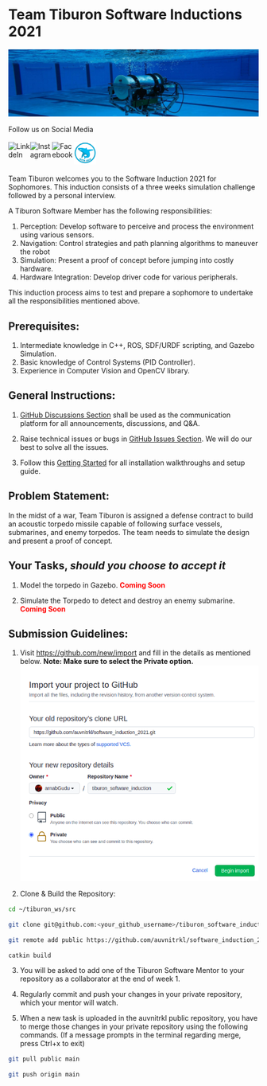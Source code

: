 # Team Tiburon Software Inductions 2021
![](images/tiburon.jpg)
<div>
Follow us on Social Media
<br/>
<br/>
<a href="https://www.linkedin.com/school/tiburonauv/">
  <img align="left" alt="LinkdeIn" width="44px" src="https://cdn.jsdelivr.net/npm/simple-icons@v3/icons/linkedin.svg" />
</a>
<a href="https://www.instagram.com/auvnitrkl/">
  <img align="left" alt="Instagram" width="44px" src="https://cdn.jsdelivr.net/npm/simple-icons@v3/icons/instagram.svg" />
</a>
<a href="https://www.facebook.com/tiburonauv">
  <img align="left" alt="Facebook" width="44px" src="https://cdn.jsdelivr.net/npm/simple-icons@v3/icons/facebook.svg" />
</a>
<a href="https://auvnitrkl.github.io/">
  <img align="left" alt="Website" width="45px" src="https://github.com/auvnitrkl/webAssets/blob/main/images/logo.png" />
</a>
</div>
<br/>
<br/>
<br/>


Team Tiburon welcomes you to the Software Induction 2021 for Sophomores. This induction consists of a three weeks simulation challenge followed by a personal interview.

A Tiburon Software Member has the following responsibilities:
1. Perception: Develop software to perceive and process the environment using various sensors.
2. Navigation: Control strategies and path planning algorithms to maneuver the robot
3. Simulation: Present a proof of concept before jumping into costly hardware.
4. Hardware Integration: Develop driver code for various peripherals.

This induction process aims to test and prepare a sophomore to undertake all the responsibilities mentioned above.

## Prerequisites:
1. Intermediate knowledge in C++, ROS, SDF/URDF scripting, and Gazebo Simulation.
3. Basic knowledge of Control Systems (PID Controller).
4. Experience in Computer Vision and OpenCV library.

## General Instructions:
1. [GitHub Discussions Section](https://github.com/auvnitrkl/software_induction_2021/discussions) shall be used as the communication platform for all announcements, discussions, and Q&A.

2. Raise technical issues or bugs in [GitHub Issues Section](https://github.com/auvnitrkl/software_induction_2021/issues). We will do our best to solve all the issues.

3. Follow this [Getting Started](GETTING_STARTED.md) for all installation walkthroughs and setup guide.

## Problem Statement:
In the midst of a war, Team Tiburon is assigned a defense contract to build an acoustic torpedo missile capable of following surface vessels, submarines, and enemy torpedos. The team needs to simulate the design and present a proof of concept.

## Your Tasks, _should you choose to accept it_
1. Model the torpedo in Gazebo. <span style="color:red;bold;font-weight:bold">Coming Soon</span>

2. Simulate the Torpedo to detect and destroy an enemy submarine. <span style="color:red;bold;font-weight:bold">Coming Soon</span>

## Submission Guidelines:

1. Visit https://github.com/new/import and fill in the details as mentioned below. **Note: Make sure to select the Private option.**
![](images/github.png)

2. Clone & Build the Repository:
```sh
cd ~/tiburon_ws/src
```
```sh
git clone git@github.com:<your_github_username>/tiburon_software_induction.git
```
```sh
git remote add public https://github.com/auvnitrkl/software_induction_2021.git
```
```sh
catkin build
```

3. You will be asked to add one of the Tiburon Software Mentor to your repository as a collaborator at the end of week 1.

4. Regularly commit and push your changes in your private repository, which your mentor will watch.

5. When a new task is uploaded in the auvnitrkl public repository, you have to merge those changes in your private repository using the following commands. (If a message prompts in the terminal regarding merge, press Ctrl+x to exit)
```sh
git pull public main
```
```sh
git push origin main
```
